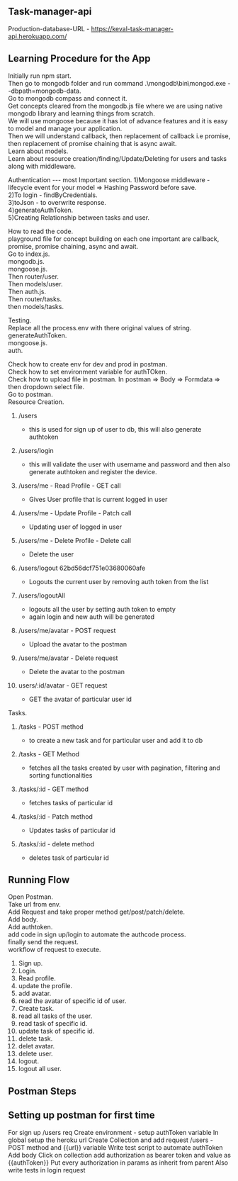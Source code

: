 ## Task-manager-api
 Production-database-URL - https://keval-task-manager-api.herokuapp.com/ 
## Learning Procedure for the App
Initially run npm start. <br>
Then go to mongodb folder and run command .\mongodb\bin\mongod.exe --dbpath=mongodb-data. <br>
Go to mongodb compass and connect it. <br>
Get concepts cleared from the mongodb.js file where we are using native mongodb library and learning things from scratch. <br>
We will use mongoose because it has lot of advance features and it is easy to model and manage your application. <br>
Then we will understand callback, then replacement of callback i.e promise, then replacement of promise chaining that is async await. <br>
Learn about models. <br>
Learn about resource creation/finding/Update/Deleting for users and tasks along with middleware. <br>

Authentication --- most Important section.
1)Mongoose middleware - lifecycle event for your model
=> Hashing Password before save. <br>
2)To login - findByCredentials. <br>
3)toJson - to overwrite response. <br>
4)generateAuthToken. <br>
5)Creating Relationship between tasks and user. <br>


How to read the code. <br>
playground file for concept building on each one important are callback, promise, promise chaining, async and await. <br>
Go to index.js. <br>
mongodb.js. <br>
mongoose.js. <br>
Then router/user. <br> 
Then models/user. <br>
Then auth.js. <br>
Then router/tasks. <br>
then models/tasks. <br>



Testing. <br> 
Replace all the process.env with there original values of string. <br> 
generateAuthToken. <br>
mongoose.js. <br>
auth. <br>

Check how to create env for dev and prod in postman. <br>
Check how to set environment variable for authTOken. <br>
Check how to upload file in postman.
In postman => Body => Formdata => then dropdown select file.  <br>
Go to postman. <br>
Resource Creation. <br>
1) /users 
    - this is used for sign up of user to db, this will also generate authtoken

2) /users/login 
    - this will validate the user with username and password and then also generate authtoken and register the device.


3) /users/me - Read Profile - GET call
    - Gives User profile that is current logged in user


4) /users/me - Update Profile - Patch call
    - Updating user of logged in user

5) /users/me - Delete Profile - Delete call
    - Delete the user

6) /users/logout 62bd56dcf751e03680060afe
    - Logouts the current user by removing auth token from the list

7) /users/logoutAll
    - logouts all the user by setting auth token to empty
    - again login and new auth will be generated


8) /users/me/avatar - POST request
    - Upload the avatar to the postman

9) /users/me/avatar - Delete request
    - Delete the avatar to the postman

10) users/:id/avatar - GET request
    - GET the avatar of particular user id

Tasks. <br>
1) /tasks - POST method
    - to create a new task and for particular user and add it to db

2) /tasks - GET Method
    - fetches all the tasks created by user with pagination, filtering and sorting functionalities

3) /tasks/:id - GET method
    - fetches tasks of particular id

4) /tasks/:id - Patch method
    - Updates tasks of particular id

5) /tasks/:id - delete method
    - deletes task of particular id


## Running Flow
Open Postman. <br>
Take url from env. <br>
Add Request and take proper method get/post/patch/delete. <br>
Add body. <br>
Add authtoken. <br> 
add code in sign up/login to automate the authcode process. <br>
finally send the request. <br>
workflow of request to execute. <br>
1. Sign up. <br>
2. Login. <br>
3. Read profile. <br>
4. update the profile. <br>
5. add avatar. <br>
6. read the avatar of specific id of user. <br>
7. Create task. <br>
8. read all tasks of the user. <br>
9. read task of specific id. <br>
10. update task of specific id. <br>
11. delete task. <br>
12. delet avatar. <br>
13. delete user. <br>
14. logout. <br>
15. logout all user. <br>

## Postman Steps
## Setting up postman for first time
For sign up /users req
Create environment - setup authToken variable 
In global setup the heroku url
Create Collection and add request /users - POST method and {{url}} variable
Write test script to automate authToken
Add body
Click on collection add authorization as bearer token and value as {{authToken}}
Put every authorization in params as inherit from parent
Also write tests in login request

